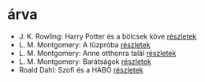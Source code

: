 # árva

- J. K. Rowling: Harry Potter és a bölcsek köve [részletek](_details/J.%20K.%20Rowling.md#id_18)
- L. M. Montgomery: A tűzpróba [részletek](_details/L.%20M.%20Montgomery.md#id_493)
- L. M. Montgomery: Anne otthonra talál [részletek](_details/L.%20M.%20Montgomery.md#id_488)
- L. M. Montgomery: Barátságok [részletek](_details/L.%20M.%20Montgomery.md#id_494)
- Roald Dahl: Szofi és a HABÓ [részletek](_details/Roald%20Dahl.md#id_537)